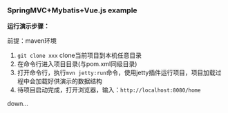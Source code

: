 ### SpringMVC+Mybatis+Vue.js example


**运行演示步骤：**

前提：maven环境

1. `git clone xxx` clone当前项目到本机任意目录
2. 在命令行进入项目目录(与pom.xml同级目录)
3. 打开命令行，执行`mvn jetty:run`命令，使用jetty插件运行项目，项目加载过程中会加载好供演示的数据结构
4. 待项目启动完成，打开浏览器，输入：`http://localhost:8080/home`

down...
